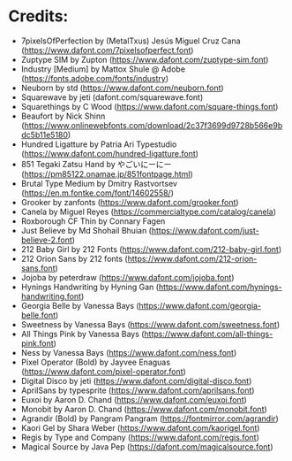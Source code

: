 # Credits:

* 7pixelsOfPerfection by (MetalTxus) Jesús Miguel Cruz Cana (https://www.dafont.com/7pixelsofperfect.font)
* Zuptype SIM by Zupton (https://www.dafont.com/zuptype-sim.font)
* Industry [Medium] by Mattox Shule @ Adobe (https://fonts.adobe.com/fonts/industry)
* Neuborn by std (https://www.dafont.com/neuborn.font)
* Squarewave by jeti (dafont.com/squarewave.font)
* Squarethings by C Wood (https://www.dafont.com/square-things.font)
* Beaufort by Nick Shinn (https://www.onlinewebfonts.com/download/2c37f3699d9728b566e9bdc5b11e5180)
* Hundred Ligatture by Patria Ari Typestudio (https://www.dafont.com/hundred-ligatture.font)
* 851 Tegaki Zatsu Hand by やごいにーにー (https://pm85122.onamae.jp/851fontpage.html)
* Brutal Type Medium by Dmitry Rastvortsev (https://en.m.fontke.com/font/14602558/)
* Grooker by zanfonts (https://www.dafont.com/grooker.font)
* Canela by Miguel Reyes (https://commercialtype.com/catalog/canela)
* Roxborough CF Thin by Connary Fagen
* Just Believe by Md Shohail Bhuian (https://www.dafont.com/just-believe-2.font)
* 212 Baby Girl by 212 Fonts (https://www.dafont.com/212-baby-girl.font)
* 212 Orion Sans by 212 fonts (https://www.dafont.com/212-orion-sans.font)
* Jojoba by peterdraw (https://www.dafont.com/jojoba.font)
* Hynings Handwriting by Hyning Gan (https://www.dafont.com/hynings-handwriting.font)
* Georgia Belle by Vanessa Bays (https://www.dafont.com/georgia-belle.font)
* Sweetness by Vanessa Bays (https://www.dafont.com/sweetness.font)
* All Things Pink by Vanessa Bays (https://www.dafont.com/all-things-pink.font)
* Ness by Vanessa Bays (https://www.dafont.com/ness.font)
* Pixel Operator (Bold) by Jayvee Enaguas (https://www.dafont.com/pixel-operator.font)
* Digital Disco by jeti (https://www.dafont.com/digital-disco.font)
* AprilSans by typesprite (https://www.dafont.com/aprilsans.font)
* Euxoi by Aaron D. Chand (https://www.dafont.com/euxoi.font)
* Monobit by Aaron D. Chand (https://www.dafont.com/monobit.font)
* Agrandir (Bold) by Pangram Pangram (https://fontmirror.com/agrandir)
* Kaori Gel by Shara Weber (https://www.dafont.com/kaorigel.font)
* Regis by Type and Company (https://www.dafont.com/regis.font)
* Magical Source by Java Pep (https://dafont.com/magicalsource.font)

